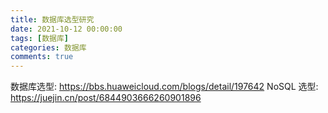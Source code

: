 ```yaml
---
title: 数据库选型研究
date: 2021-10-12 00:00:00
tags: [数据库]
categories: 数据库
comments: true
---
```


数据库选型: https://bbs.huaweicloud.com/blogs/detail/197642
NoSQL 选型: https://juejin.cn/post/6844903666260901896